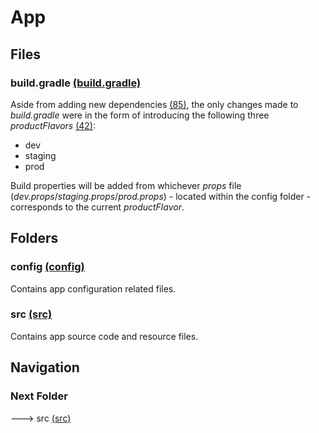App
================

Files
---------------------------------

### build.gradle [(build.gradle)](build.gradle)

Aside from adding new dependencies [(85)](./build.gradle#L85), the only changes made to *build.gradle* were in the form of introducing the following three *productFlavors* [(42)](./build.gradle#L42):

* dev
* staging
* prod

Build properties will be added from whichever *props* file (*dev.props*/*staging.props*/*prod.props*) - located within the config folder - corresponds to the current *productFlavor*.


Folders
---------------------------------

### config [(config)](./config)

Contains app configuration related files.

### src [(src)](./src)

Contains app source code and resource files.

Navigation
---------------------------------
### Next Folder

---> src [(src)](./src)
